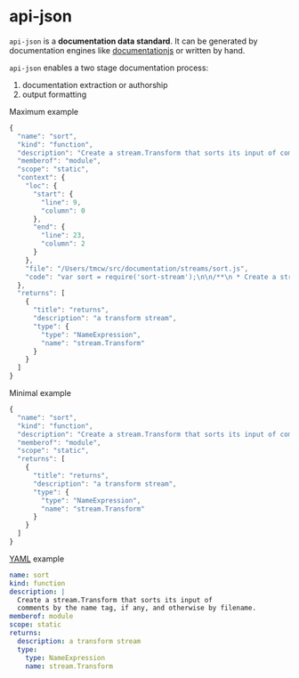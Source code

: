 # api-json

`api-json` is a **documentation data standard**. It can be generated by
documentation engines like [documentationjs](https://github.com/documentationjs)
or written by hand.

`api-json` enables a two stage documentation process:

1. documentation extraction or authorship
2. output formatting

Maximum example

```js
{
  "name": "sort",
  "kind": "function",
  "description": "Create a stream.Transform that sorts its input of comments\nby the name tag, if any, and otherwise by filename.",
  "memberof": "module",
  "scope": "static",
  "context": {
    "loc": {
      "start": {
        "line": 9,
        "column": 0
      },
      "end": {
        "line": 23,
        "column": 2
      }
    },
    "file": "/Users/tmcw/src/documentation/streams/sort.js",
    "code": "var sort = require('sort-stream');\n\n/**\n * Create a stream.Transform that sorts its input of comments\n * by the name tag, if any, and otherwise by filename.\n * @name sort\n * @return {stream.Transform} a transform stream\n */\nmodule.exports = function () {\n\n  function getSortKey(comment) {\n    for (var i = 0; i < comment.tags.length; i++) {\n      if (comment.tags[i].title === 'name') {\n        return comment.tags[i].name;\n      }\n    }\n    return comment.context.file;\n  }\n\n  return sort(function (a, b) {\n    return getSortKey(a).localeCompare(getSortKey(b));\n  });\n};"
  },
  "returns": [
    {
      "title": "returns",
      "description": "a transform stream",
      "type": {
        "type": "NameExpression",
        "name": "stream.Transform"
      }
    }
  ]
}
```

Minimal example

```js
{
  "name": "sort",
  "kind": "function",
  "description": "Create a stream.Transform that sorts its input of comments\nby the name tag, if any, and otherwise by filename.",
  "memberof": "module",
  "scope": "static",
  "returns": [
    {
      "title": "returns",
      "description": "a transform stream",
      "type": {
        "type": "NameExpression",
        "name": "stream.Transform"
      }
    }
  ]
}
```

[YAML](http://yaml.org/) example

```yaml
name: sort
kind: function
description: |
  Create a stream.Transform that sorts its input of
  comments by the name tag, if any, and otherwise by filename.
memberof: module
scope: static
returns:
  description: a transform stream
  type:
    type: NameExpression
    name: stream.Transform
```
